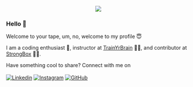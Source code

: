 <p align="center">
<img src="https://media.giphy.com/media/l56OIvKENY4hnt7U95/giphy.gif">
</p>

### Hello 👋

Welcome to your tape, um, no, welcome to my profile :innocent:	

I am a coding enthusiast :rocket:, instructor at [TrainYrBrain](https://www.linkedin.com/company/trainyrbrain) :teacher:, and contributor at [StrongBox](https://github.com/strongbox) :technologist:.

Have something cool to share? Connect with me on \
\
[![Linkedin](https://img.shields.io/badge/-LinkedIn-222222?style=flat-square&logo=Linkedin&logoColor=white&link=https://www.linkedin.com/in/shubh-singh/)](https://www.linkedin.com/in/shubh-singh/)
[![Instagram](https://img.shields.io/badge/-Instagram-222222?style=flat-square&logo=Linkedin&logoColor=white&link=https://www.instagram.com/shubh.sting_/)](https://www.instagram.com/shubh.sting_/)
[![GitHub](https://img.shields.io/badge/-GitHub-222222?style=flat-square&logo=GitHub&logoColor=white&link=https://github.com/shubhsting)](https://github.com/shubhsting)
